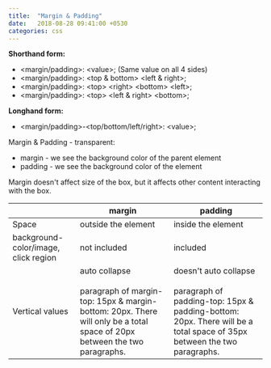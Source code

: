 ```yaml
---
title:  "Margin & Padding"
date:   2018-08-28 09:41:00 +0530
categories: css
---
```


**Shorthand form:**
- &lt;margin/padding&gt;: &lt;value&gt;; (Same value on all 4 sides)
- &lt;margin/padding&gt;: &lt;top & bottom&gt; &lt;left & right&gt;;
- &lt;margin/padding&gt;: &lt;top&gt; &lt;right&gt; &lt;bottom&gt; &lt;left&gt;;
- &lt;margin/padding&gt;: &lt;top&gt; &lt;left & right&gt; &lt;bottom&gt;;

**Longhand form:**
- &lt;margin/padding&gt;-&lt;top/bottom/left/right&gt;: &lt;value&gt;;

Margin & Padding - transparent:
- margin - we see the background color of the parent element
- padding - we see the background color of the element

Margin doesn't affect size of the box, but it affects other content interacting with the box.

| | margin | padding |
|---|---|---|
| Space | outside the element | inside the element |
| background-color/image, click region | not included | included |
| Vertical values | auto collapse<br><br>paragraph of margin-top: 15px & margin-bottom: 20px. There will only be a total space of 20px between the two paragraphs. | doesn't auto collapse<br><br>paragraph of padding-top: 15px & padding-bottom: 20px. There will be a total space of 35px between the two paragraphs. |
